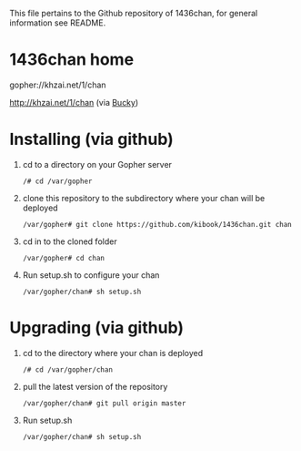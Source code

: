 This file pertains to the Github repository of 1436chan, for general information see README.

# 1436chan home
gopher://khzai.net/1/chan

http://khzai.net/1/chan (via [Bucky](https://github.com/kibook/bucky))

# Installing (via github)

1. cd to a directory on your Gopher server

    ```
    /# cd /var/gopher
    ```

2. clone this repository to the subdirectory where your chan will be deployed

    ```
    /var/gopher# git clone https://github.com/kibook/1436chan.git chan
    ```
		
3. cd in to the cloned folder

    ```
    /var/gopher# cd chan
    ```

4. Run setup.sh to configure your chan

    ```
    /var/gopher/chan# sh setup.sh
    ```

# Upgrading (via github)

1. cd to the directory where your chan is deployed

    ```
    /# cd /var/gopher/chan
    ```

2. pull the latest version of the repository

    ```
    /var/gopher/chan# git pull origin master
    ```

3. Run setup.sh

    ```
    /var/gopher/chan# sh setup.sh
    ```

